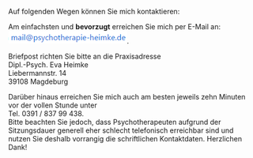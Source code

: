 Auf folgenden Wegen können Sie mich kontaktieren:

Am einfachsten und **bevorzugt** erreichen Sie mich per E-Mail an:
<img src="/static/img/landing/Mailadresse.png">.

Briefpost richten Sie bitte an die Praxisadresse
<br>Dipl.-Psych. Eva Heimke
<br>Liebermannstr. 14
<br>39108 Magdeburg

Darüber hinaus erreichen Sie mich auch am besten jeweils zehn Minuten vor der vollen Stunde unter
<br>Tel. 0391 / 837 99 438.
<br>Bitte beachten Sie jedoch, dass Psychotherapeuten aufgrund der Sitzungsdauer generell eher schlecht telefonisch erreichbar sind und nutzen Sie deshalb vorrangig die schriftlichen Kontaktdaten. Herzlichen Dank!
